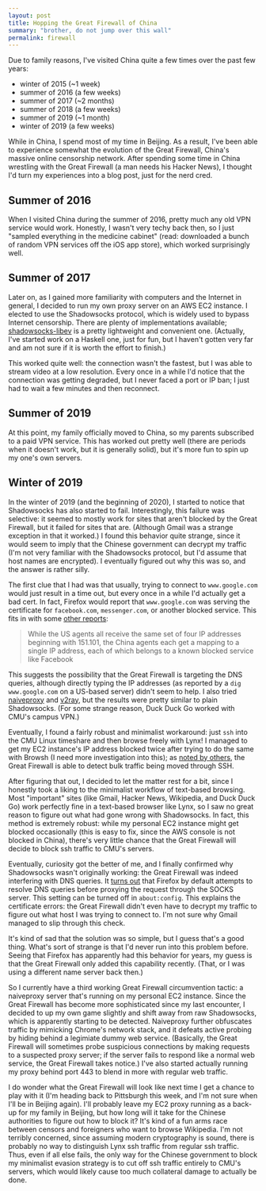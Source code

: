```yaml
---
layout: post
title: Hopping the Great Firewall of China
summary: "brother, do not jump over this wall"
permalink: firewall
---
```


Due to family reasons, I've visited China quite a few times over the past few years:
* winter of 2015 (~1 week)
* summer of 2016 (a few weeks)
* summer of 2017 (~2 months)
* summer of 2018 (a few weeks)
* summer of 2019 (~1 month)
* winter of 2019 (a few weeks)

While in China, I spend most of my time in Beijing. As a result, I've been able to experience somewhat the evolution of the Great Firewall, China's massive online censorship network. After spending some time in China wrestling with the Great Firewall (a man needs his Hacker News), I thought I'd turn my experiences into a blog post, just for the nerd cred.

## Summer of 2016
When I visited China during the summer of 2016, pretty much any old VPN service would work. Honestly, I wasn't very techy back then, so I just "sampled everything in the medicine cabinet" (read: downloaded a bunch of random VPN services off the iOS app store), which worked surprisingly well.

## Summer of 2017
Later on, as I gained more familiarity with computers and the Internet in general, I decided to run my own proxy server on an AWS EC2 instance. I elected to use the Shadowsocks protocol, which is widely used to bypass Internet censorship. There are plenty of implementations available; [shadowsocks-libev](https://github.com/shadowsocks/shadowsocks-libev) is a pretty lightweight and convenient one. (Actually, I've started work on a Haskell one, just for fun, but I haven't gotten very far and am not sure if it is worth the effort to finish.)

This worked quite well: the connection wasn't the fastest, but I was able to stream video at a low resolution. Every once in a while I'd notice that the connection was getting degraded, but I never faced a port or IP ban; I just had to wait a few minutes and then reconnect.

## Summer of 2019
At this point, my family officially moved to China, so my parents subscribed to a paid VPN service. This has worked out pretty well (there are periods when it doesn't work, but it is generally solid), but it's more fun to spin up my one's own servers.

## Winter of 2019
In the winter of 2019 (and the beginning of 2020), I started to notice that Shadowsocks has also started to fail. Interestingly, this failure was selective: it seemed to mostly work for sites that aren't blocked by the Great Firewall, but it failed for sites that are. (Although Gmail was a strange exception in that it worked.) I found this behavior quite strange, since it would seem to imply that the Chinese government can decrypt my traffic (I'm not very familiar with the Shadowsocks protocol, but I'd assume that host names are encrypted). I eventually figured out why this was so, and the answer is rather silly.

The first clue that I had was that usually, trying to connect to `www.google.com` would just result in a time out, but every once in a while I'd actually get a bad cert. In fact, Firefox would report that `www.google.com` was serving the certificate for `facebook.com`, `messenger.com`, or another blocked service. This fits in with some [other reports](https://blog.thousandeyes.com/monitoring-dns-in-china/):

> While the US agents all receive the same set of four IP addresses beginning with 151.101, the China agents each get a mapping to a single IP address, each of which belongs to a known blocked service like Facebook

This suggests the possibility that the Great Firewall is targeting the DNS queries, although directly typing the IP addresses (as reported by a `dig www.google.com` on a US-based server) didn't seem to help. I also tried [naiveproxy](https://github.com/klzgrad/naiveproxy) and [v2ray](https://github.com/v2ray/v2ray-core), but the results were pretty similar to plain Shadowsocks. (For some strange reason, Duck Duck Go worked with CMU's campus VPN.)

Eventually, I found a fairly robust and minimalist workaround: just `ssh` into the CMU Linux timeshare and then browse freely with Lynx! I managed to get my EC2 instance's IP address blocked twice after trying to do the same with Browsh (I need more investigation into this); as [noted by others](https://blog.zorinaq.com/my-experience-with-the-great-firewall-of-china/), the Great Firewall is able to detect bulk traffic being moved through SSH.

After figuring that out, I decided to let the matter rest for a bit, since I honestly took a liking to the minimalist workflow of text-based browsing. Most "important" sites (like Gmail, Hacker News, Wikipedia, and Duck Duck Go) work perfectly fine in a text-based browser like Lynx, so I saw no great reason to figure out what had gone wrong with Shadowsocks. In fact, this method is extremely robust: while my personal EC2 instance might get blocked occasionally (this is easy to fix, since the AWS console is not blocked in China), there's very little chance that the Great Firewall will decide to block ssh traffic to CMU's servers.

Eventually, curiosity got the better of me, and I finally confirmed why Shadowsocks wasn't originally working: the Great Firewall was indeed interfering with DNS queries. It [turns out](https://serverfault.com/questions/391373/dns-querys-and-proxy-squid-dansguardian-responses-whos-reponsible-for-the) that Firefox by default attempts to resolve DNS queries before proxying the request through the SOCKS server. This setting can be turned off in `about:config`. This explains the certificate errors: the Great Firewall didn't even have to decrypt my traffic to figure out what host I was trying to connect to. I'm not sure why Gmail managed to slip through this check.

It's kind of sad that the solution was so simple, but I guess that's a good thing. What's sort of strange is that I'd never run into this problem before. Seeing that Firefox has apparently had this behavior for years, my guess is that the Great Firewall only added this capability recently. (That, or I was using a different name server back then.)

So I currently have a third working Great Firewall circumvention tactic: a naiveproxy server that's running on my personal EC2 instance. Since the Great Firewall has become more sophisticated since my last encounter, I decided to up my own game slightly and shift away from raw Shadowsocks, which is apparently starting to be detected. Naiveproxy further obfuscates traffic by mimicking Chrome's network stack, and it defeats active probing by hiding behind a legimiate dummy web service. (Basically, the Great Firewall will sometimes probe suspicious connections by making requests to a suspected proxy server; if the server fails to respond like a normal web service, the Great Firewall takes notice.) I've also started actually running my proxy behind port 443 to blend in more with regular web traffic.

I do wonder what the Great Firewall will look like next time I get a chance to play with it (I'm heading back to Pittsburgh this week, and I'm not sure when I'll be in Beijing again). I'll probably leave my EC2 proxy running as a back-up for my family in Beijing, but how long will it take for the Chinese authorities to figure out how to block it? It's kind of a fun arms race between censors and foreigners who want to browse Wikipedia. I'm not terribly concerned, since assuming modern cryptography is sound, there is probably no way to distinguish Lynx ssh traffic from regular ssh traffic. Thus, even if all else fails, the only way for the Chinese government to block my minimalist evasion strategy is to cut off ssh traffic entirely to CMU's servers, which would likely cause too much collateral damage to actually be done.
